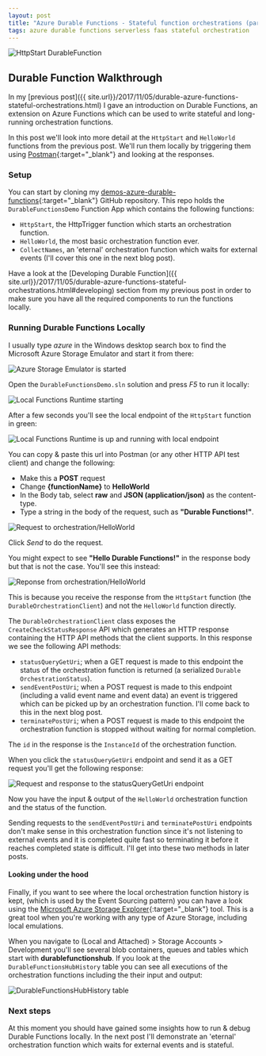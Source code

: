 ```yaml
---
layout: post
title: "Azure Durable Functions - Stateful function orchestrations (part 2)"
tags: azure durable functions serverless faas stateful orchestration
---
```


<img class="u-max-full-width" itemprop="image" src="{{ site.url }}/assets/2017/11/05/DurableFunctionsDemo.png" alt="HttpStart DurableFunction">

## Durable Function Walkthrough

In my [previous post]({{ site.url}}/2017/11/05/durable-azure-functions-stateful-orchestrations.html) I gave an introduction on Durable Functions, an extension on Azure Functions which can be used to write stateful and long-running orchestration functions.

In this post we'll look into more detail at the `HttpStart` and `HelloWorld` functions from the previous post. We'll run them locally by triggering them using [Postman](https://www.getpostman.com/){:target="_blank"} and looking at the responses.

<!--more-->

### Setup

You can start by cloning my [demos-azure-durable-functions](https://github.com/marcduiker/demos-azure-durable-functions.git){:target="_blank"} GitHub repository. This repo holds the `DurableFunctionsDemo` Function App which contains the following functions:

- `HttpStart`, the HttpTrigger function which starts an orchestration function.
- `HelloWorld`, the most basic orchestration function ever.
- `CollectNames`, an 'eternal' orchestration function which waits for external events (I'll cover this one in the next blog post).
 
Have a look at the [Developing Durable Function]({{ site.url}}/2017/11/05/durable-azure-functions-stateful-orchestrations.html#developing) section from my previous post in order to make sure you have all the required components to run the functions locally.

### Running Durable Functions Locally

I usually type _azure_ in the Windows desktop search box to find the Microsoft Azure Storage Emulator and start it from there:

<img class="u-max-full-width" src="{{ site.url }}/assets/2017/11/07/azurestorageemulator-started.png" alt="Azure Storage Emulator is started">

Open the `DurableFunctionsDemo.sln` solution and press _F5_ to run it locally:

<img class="u-max-full-width" src="{{ site.url }}/assets/2017/11/07/functionsruntime1.png" alt="Local Functions Runtime starting">

After a few seconds you'll see the local endpoint of the `HttpStart` function in green:

<img class="u-max-full-width" src="{{ site.url }}/assets/2017/11/07/functionsruntime2.png" alt="Local Functions Runtime is up and running with local endpoint">

You can copy & paste this url into Postman (or any other HTTP API test client) and change the following:
   - Make this a __POST__ request
   - Change __{functionName}__ to __HelloWorld__
   - In the Body tab, select __raw__ and __JSON (application/json)__ as the content-type.
   - Type a string in the body of the request, such as __"Durable Functions!"__.

<img class="u-max-full-width" src="{{ site.url }}/assets/2017/11/07/postman-helloworld-request.png" alt="Request to orchestration/HelloWorld">

Click _Send_ to do the request.

You might expect to see __"Hello Durable Functions!"__ in the response body but that is not the case. You'll see this instead:

<img class="u-max-full-width" src="{{ site.url }}/assets/2017/11/07/postman-helloworld-response.png" alt="Reponse from orchestration/HelloWorld">

This is because you receive the response from the `HttpStart` function (the `DurableOrchestrationClient`) and not the `HelloWorld` function directly.

The `DurableOrchestrationClient` class exposes the `CreateCheckStatusResponse` API which generates an HTTP response containing the HTTP API methods that the client supports. In this response we see the following API methods:
- `statusQueryGetUri`; when a GET request is made to this endpoint the status of the orchestration function is returned (a serialized `Durable​Orchestration​Status`). 
- `sendEventPostUri`; when a POST request is made to this endpoint (including a valid event name and event data) an event is triggered which can be picked up by an orchestration function. I'll come back to this in the next blog post. 
- `terminatePostUri`; when a POST request is made to this endpoint the orchestration function is stopped without waiting for normal completion.

The `id` in the response is the `InstanceId` of the orchestration function.

When you click the `statusQueryGetUri` endpoint and send it as a GET request you'll get the following response:

<img class="u-max-full-width" src="{{ site.url }}/assets/2017/11/07/postman-helloworld-getstatusqueryuri.png" alt="Request and response to the statusQueryGetUri endpoint">

Now you have the input & output of the `HelloWorld` orchestration function and the status of the function.

Sending requests to the `sendEventPostUri` and `terminatePostUri` endpoints don't make sense in this orchestration function since it's not listening to external events and it is completed quite fast so terminating it before it reaches completed state is difficult. I'll get into these two methods in later posts.

#### Looking under the hood

Finally, if you want to see where the local orchestration function history is kept, (which is used by the Event Sourcing pattern) you can have a look using the [Microsoft Azure Storage Explorer](https://azure.microsoft.com/en-us/features/storage-explorer/){:target="_blank"} tool. This is a great tool when you're working with any type of Azure Storage, including local emulations.

When you navigate to (Local and Attached) > Storage Accounts > Development you'll see several blob containers, queues and tables which start with __durablefunctionshub__. If you look at the `DurableFunctionsHubHistory` table you can see all executions of the orchestration functions including the their input and output: 

<img class="u-max-full-width" src="{{ site.url }}/assets/2017/11/07/storageexplorer-table.png" alt="DurableFunctionsHubHistory table">

### Next steps

At this moment you should have gained some insights how to run & debug Durable Functions locally. In the next post I'll demonstrate an 'eternal' orchestration function which waits for external events and is stateful.